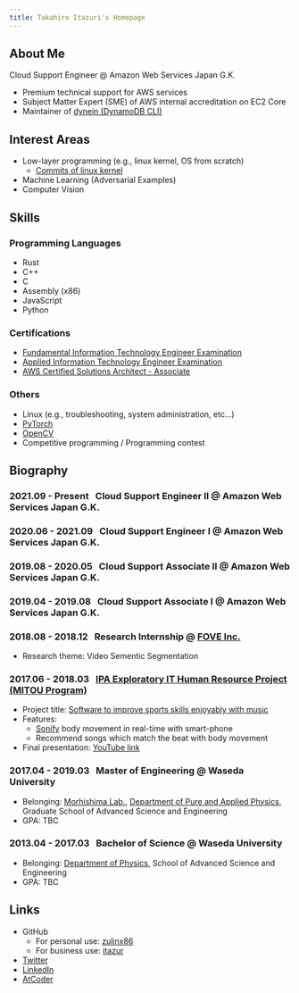 ```yaml
---
title: Takahiro Itazuri's Homepage
---
```


## About Me
Cloud Support Engineer @ Amazon Web Services Japan G.K.
- Premium technical support for AWS services
- Subject Matter Expert (SME) of AWS internal accreditation on EC2 Core
- Maintainer of [dynein (DynamoDB CLI)](https://github.com/awslabs/dynein)


## Interest Areas
- Low-layer programming (e.g., linux kernel, OS from scratch)
	- [Commits of linux kernel](https://git.kernel.org/pub/scm/linux/kernel/git/torvalds/linux.git/log/?qt=grep&q=Takahiro+Itazuri)
- Machine Learning (Adversarial Examples)
- Computer Vision


## Skills
### Programming Languages
- Rust
- C++
- C
- Assembly (x86)
- JavaScript
- Python

### Certifications
- [Fundamental Information Technology Engineer Examination](https://www.jitec.ipa.go.jp/2_01english/02examcategories.html)
- [Applied Information Technology Engineer Examination](https://www.jitec.ipa.go.jp/2_01english/02examcategories.html)
- [AWS Certified Solutions Architect - Associate](https://aws.amazon.com/certification/certified-solutions-architect-associate/)

### Others
- Linux (e.g., troubleshooting, system administration, etc...)
- [PyTorch](https://pytorch.org/)
- [OpenCV](https://opencv.org/)
- Competitive programming / Programming contest


## Biography
### 2021.09 - Present &nbsp; Cloud Support Engineer II @ Amazon Web Services Japan G.K.

### 2020.06 - 2021.09 &nbsp; Cloud Support Engineer I @ Amazon Web Services Japan G.K.

### 2019.08 - 2020.05 &nbsp; Cloud Support Associate II @ Amazon Web Services Japan G.K.

### 2019.04 - 2019.08 &nbsp; Cloud Support Associate I @ Amazon Web Services Japan G.K.

### 2018.08 - 2018.12 &nbsp; Research Internship @ [FOVE Inc.](https://fove-inc.com/)
- Research theme: Video Sementic Segmentation

### 2017.06 - 2018.03 &nbsp; [IPA Exploratory IT Human Resource Project (MITOU Program)](https://www.ipa.go.jp/english/humandev/third.html)
- Project title: [Software to improve sports skills enjoyably with music](https://www.ipa.go.jp/jinzai/mitou/2017/gaiyou_ig-2.html)
- Features:
	 - [Sonify](https://en.wikipedia.org/wiki/Data_sonification) body movement in real-time with smart-phone
	 - Recommend songs which match the beat with body movement
- Final presentation: [YouTube link](https://www.youtube.com/watch?v=3AcnrROn8rk)

### 2017.04 - 2019.03 &nbsp; Master of Engineering @ Waseda University
- Belonging: [Morhishima Lab.](http://www.mlab.phys.waseda.ac.jp/?lang=en), [Department of Pure and Applied Physics](http://www.phys.waseda.ac.jp/), Graduate School of Advanced Science and Engineering
- GPA: TBC

### 2013.04 - 2017.03 &nbsp; Bachelor of Science @ Waseda University
- Belonging: [Department of Physics](http://www.phys.waseda.ac.jp/), School of Advanced Science and Engineering
- GPA: TBC


## Links
- GitHub
	- For personal use: [zulinx86](https://github.com/zulinx86)
	- For business use: [itazur](https://github.com/itazur)
- [Twitter](https://twitter.com/zulinx86)
- [LinkedIn](https://www.linkedin.com/in/takahiro-itazuri-b6567b148/)
- [AtCoder](https://atcoder.jp/users/zulinx86)

